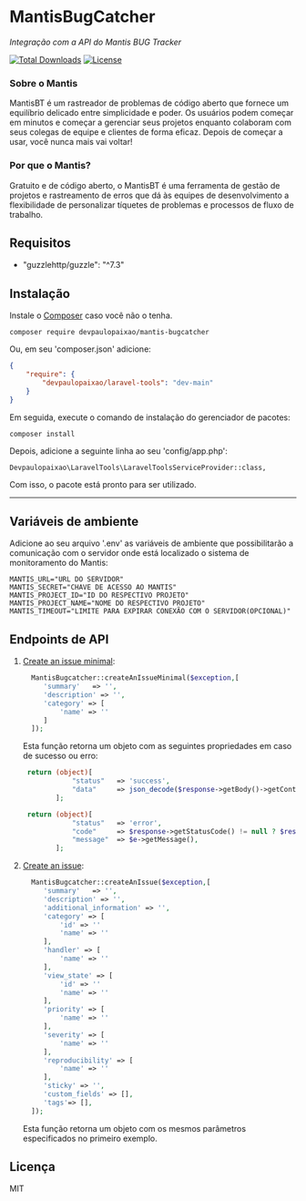 # MantisBugCatcher
_Integração com a API do Mantis BUG Tracker_

[![Total Downloads](https://poser.pugx.org/devpaulopaixao/mantis-bugcatcher/downloads)](https://packagist.org/packages/devpaulopaixao/mantis-bugcatcher)
[![License](https://poser.pugx.org/devpaulopaixao/mantis-bugcatcher/license)](https://packagist.org/packages/devpaulopaixao/mantis-bugcatcher)

### Sobre o Mantis

MantisBT é um rastreador de problemas de código aberto que fornece um equilíbrio delicado entre simplicidade e poder. Os usuários podem começar em minutos e começar a gerenciar seus projetos enquanto colaboram com seus colegas de equipe e clientes de forma eficaz. Depois de começar a usar, você nunca mais vai voltar!

### Por que o Mantis?

Gratuito e de código aberto, o MantisBT é uma ferramenta de gestão de projetos e rastreamento de erros que dá às equipes de desenvolvimento a flexibilidade de personalizar tíquetes de problemas e processos de fluxo de trabalho.

## Requisitos

*  "guzzlehttp/guzzle": "^7.3"

## Instalação

Instale o [Composer](http://getcomposer.org) caso você não o tenha.
```
composer require devpaulopaixao/mantis-bugcatcher
```
Ou, em seu 'composer.json' adicione:

```json
{
    "require": {
        "devpaulopaixao/laravel-tools": "dev-main"
    }
}
```

Em seguida, execute o comando de instalação do gerenciador de pacotes:

    composer install

Depois, adicione a seguinte linha ao seu 'config/app.php':

    Devpaulopaixao\LaravelTools\LaravelToolsServiceProvider::class,

Com isso, o pacote está pronto para ser utilizado.

----------------------------------------------------------------------------------------------------------------------------

## Variáveis de ambiente

Adicione ao seu arquivo '.env' as variáveis de ambiente que possibilitarão a comunicação com o servidor onde está localizado o sistema de monitoramento do Mantis:

    MANTIS_URL="URL DO SERVIDOR"
    MANTIS_SECRET="CHAVE DE ACESSO AO MANTIS"
    MANTIS_PROJECT_ID="ID DO RESPECTIVO PROJETO"
    MANTIS_PROJECT_NAME="NOME DO RESPECTIVO PROJETO"
    MANTIS_TIMEOUT="LIMITE PARA EXPIRAR CONEXÃO COM O SERVIDOR(OPCIONAL)"

## Endpoints de API

1. [Create an issue minimal](https://documenter.getpostman.com/view/29959/mantis-bug-tracker-rest-api/7Lt6zkP#028dda86-2165-b74a-490b-7e0487eeb853):

   ```php
     MantisBugcatcher::createAnIssueMinimal($exception,[
        'summary'   => '',
        'description' => '',
        'category' => [
            'name' => ''
        ]
     ]);
   ```
    Esta função retorna um objeto com as seguintes propriedades em caso de sucesso ou erro:

    ```php
     return (object)[
                "status"   => 'success',
                "data"     => json_decode($response->getBody()->getContents())
            ];
   ```
    ```php
     return (object)[
                "status"   => 'error',
                "code"     => $response->getStatusCode() != null ? $response->getStatusCode() : 000,
                "message"  => $e->getMessage(),
            ];
   ```
2. [Create an issue](https://documenter.getpostman.com/view/29959/mantis-bug-tracker-rest-api/7Lt6zkP#a3f345e6-c4b6-1361-3b61-839f9205a954):

   ```php
     MantisBugcatcher::createAnIssue($exception,[
        'summary'   => '',
        'description' => '',
        'additional_information' => '',
        'category' => [
            'id' => ''
            'name' => ''
        ],
        'handler' => [
            'name' => ''
        ],
        'view_state' => [
            'id' => ''
            'name' => ''
        ],
        'priority' => [
            'name' => ''
        ],
        'severity' => [
            'name' => ''
        ],
        'reproducibility' => [
            'name' => ''
        ],
        'sticky' => '',
        'custom_fields' => [],
        'tags'=> [],
     ]);
   ```
    Esta função retorna um objeto com os mesmos parâmetros especificados no primeiro exemplo.

## Licença

MIT

<!-- markdownlint-enable -->
<!-- prettier-ignore-end -->
